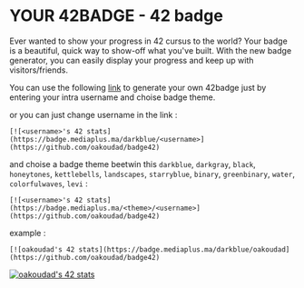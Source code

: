 # YOUR 42BADGE - 42 badge
Ever wanted to show your progress in 42 cursus to the world? Your badge is a beautiful, quick way to show-off what you've built. With the new badge generator, you can easily display your progress and keep up with visitors/friends.

You can use the following [link](https://badge.mediaplus.ma) to generate your own 42badge just by entering your intra username and choise badge theme.

or you can just change username in the link :

```
[![<username>'s 42 stats](https://badge.mediaplus.ma/darkblue/<username>](https://github.com/oakoudad/badge42)
```

and choise a badge theme beetwin this `darkblue`, `darkgray`, `black`, `honeytones`, `kettlebells`, `landscapes`, `starryblue`, `binary`, `greenbinary`, `water`, `colorfulwaves`, `levi` :

```
[![<username>'s 42 stats](https://badge.mediaplus.ma/<theme>/<username>](https://github.com/oakoudad/badge42)
```

example :

```
[![oakoudad's 42 stats](https://badge.mediaplus.ma/darkblue/oakoudad](https://github.com/oakoudad/badge42)
```

[![oakoudad's 42 stats](https://badge.mediaplus.ma/darkblue/oakoudad)](https://github.com/oakoudad/badge42)
